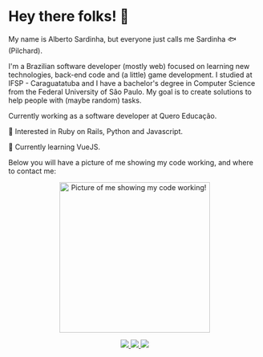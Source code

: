 # Hey there folks! 👋

My name is Alberto Sardinha, but everyone just calls me Sardinha :fish: (Pilchard). 

I'm a Brazilian software developer (mostly web) focused on learning new technologies, back-end code and (a little) game development. I studied at IFSP - Caraguatatuba and I have a bachelor's degree in Computer Science from the Federal University of São Paulo.
My goal is to create solutions to help people with (maybe random) tasks.

Currently working as a software developer at Quero Educação.

🔭 Interested in Ruby on Rails, Python and Javascript.

🌱 Currently learning VueJS.

Below you will have a picture of me showing my code working, and where to contact me:

<p align="center">
  <img alt="Picture of me showing my code working!" src="https://www.r2pg.com.br/wp-content/uploads/2016/09/17992-GrimFandango.jpg" height="300" />
</p>

<p align="center">
  <a href="mailto:sardinhabeto55@gmail.com" target="_blank">
    <img src="https://img.shields.io/badge/Gmail-D14836?style=for-the-badge&logo=gmail&logoColor=white"/>
  </a>                                                                                                   
  <a href="https://www.linkedin.com/in/sardinhaalberto/" target="_blank">
    <img src="https://img.shields.io/badge/LinkedIn-0077B5?style=for-the-badge&logo=linkedin&logoColor=white"/>
  </a>
  <a href="https://www.instagram.com/betosardinha/" target="_blank">
    <img src="https://img.shields.io/badge/Instagram-E4405F?style=for-the-badge&logo=instagram&logoColor=white"/>
  </a>
</p>
